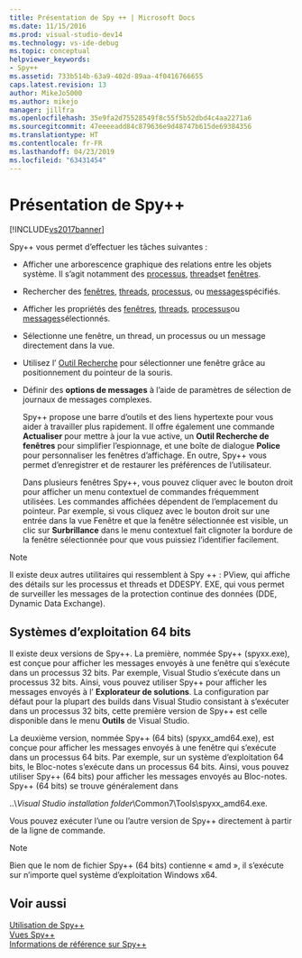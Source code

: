 ```yaml
---
title: Présentation de Spy ++ | Microsoft Docs
ms.date: 11/15/2016
ms.prod: visual-studio-dev14
ms.technology: vs-ide-debug
ms.topic: conceptual
helpviewer_keywords:
- Spy++
ms.assetid: 733b514b-63a9-402d-89aa-4f0416766655
caps.latest.revision: 13
author: MikeJo5000
ms.author: mikejo
manager: jillfra
ms.openlocfilehash: 35e9fa2d75528549f8c55f5b52dbd4c4aa2271a6
ms.sourcegitcommit: 47eeeeadd84c879636e9d48747b615de69384356
ms.translationtype: HT
ms.contentlocale: fr-FR
ms.lasthandoff: 04/23/2019
ms.locfileid: "63431454"
---
```

# <a name="introducing-spy"></a>Présentation de Spy++
[!INCLUDE[vs2017banner](../includes/vs2017banner.md)]

Spy++ vous permet d’effectuer les tâches suivantes :  
  
- Afficher une arborescence graphique des relations entre les objets système. Il s’agit notamment des [processus](../debugger/processes-view.md), [threads](../debugger/threads-view.md)et [fenêtres](../debugger/windows-view.md).  
  
- Rechercher des [fenêtres](../debugger/how-to-search-for-a-window-in-windows-view.md), [threads](../debugger/how-to-search-for-a-thread-in-threads-view.md), [processus](../debugger/how-to-search-for-a-process-in-processes-view.md), ou [messages](../debugger/how-to-search-for-a-message-in-messages-view.md)spécifiés.  
  
- Afficher les propriétés des [fenêtres](../debugger/how-to-display-window-properties.md), [threads](../debugger/how-to-display-thread-properties.md), [processus](../debugger/how-to-display-process-properties.md)ou [messages](../debugger/how-to-display-message-properties.md)sélectionnés.  
  
- Sélectionne une fenêtre, un thread, un processus ou un message directement dans la vue.  
  
- Utilisez l’ [Outil Recherche](../debugger/how-to-use-the-finder-tool.md) pour sélectionner une fenêtre grâce au positionnement du pointeur de la souris.  
  
- Définir des **options de messages** à l’aide de paramètres de sélection de journaux de messages complexes.  
  
  Spy++ propose une barre d’outils et des liens hypertexte pour vous aider à travailler plus rapidement. Il offre également une commande **Actualiser** pour mettre à jour la vue active, un **Outil Recherche de fenêtres** pour simplifier l’espionnage, et une boîte de dialogue **Police** pour personnaliser les fenêtres d’affichage. En outre, Spy++ vous permet d’enregistrer et de restaurer les préférences de l’utilisateur.  
  
  Dans plusieurs fenêtres Spy++, vous pouvez cliquer avec le bouton droit pour afficher un menu contextuel de commandes fréquemment utilisées. Les commandes affichées dépendent de l’emplacement du pointeur. Par exemple, si vous cliquez avec le bouton droit sur une entrée dans la vue Fenêtre et que la fenêtre sélectionnée est visible, un clic sur **Surbrillance** dans le menu contextuel fait clignoter la bordure de la fenêtre sélectionnée pour que vous puissiez l’identifier facilement.  
  
> [!NOTE]
> Il existe deux autres utilitaires qui ressemblent à Spy ++ : PView, qui affiche des détails sur les processus et threads et DDESPY. EXE, qui vous permet de surveiller les messages de la protection continue des données (DDE, Dynamic Data Exchange).  
  
## <a name="64-bit-operating-systems"></a>Systèmes d’exploitation 64 bits  
 Il existe deux versions de Spy++. La première, nommée Spy++ (spyxx.exe), est conçue pour afficher les messages envoyés à une fenêtre qui s’exécute dans un processus 32 bits. Par exemple, Visual Studio s’exécute dans un processus 32 bits. Ainsi, vous pouvez utiliser Spy++ pour afficher les messages envoyés à l’ **Explorateur de solutions**. La configuration par défaut pour la plupart des builds dans Visual Studio consistant à s’exécuter dans un processus 32 bits, cette première version de Spy++ est celle disponible dans le menu **Outils** de Visual Studio.  
  
 La deuxième version, nommée Spy++ (64 bits) (spyxx_amd64.exe), est conçue pour afficher les messages envoyés à une fenêtre qui s’exécute dans un processus 64 bits. Par exemple, sur un système d’exploitation 64 bits, le Bloc-notes s’exécute dans un processus 64 bits. Ainsi, vous pouvez utiliser Spy++ (64 bits) pour afficher les messages envoyés au Bloc-notes. Spy++ (64 bits) se trouve généralement dans  
  
 ..\\*Visual Studio installation folder*\Common7\Tools\spyxx_amd64.exe.  
  
 Vous pouvez exécuter l’une ou l’autre version de Spy++ directement à partir de la ligne de commande.  
  
> [!NOTE]
> Bien que le nom de fichier Spy++ (64 bits) contienne « amd », il s’exécute sur n’importe quel système d’exploitation Windows x64.  
  
## <a name="see-also"></a>Voir aussi  
 [Utilisation de Spy++](../debugger/using-spy-increment.md)   
 [Vues Spy++](../debugger/spy-increment-views.md)   
 [Informations de référence sur Spy++](../debugger/spy-increment-reference.md)

